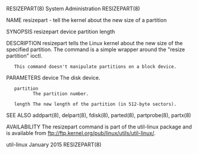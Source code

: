 RESIZEPART(8)                                                                               System Administration                                                                               RESIZEPART(8)



NAME
       resizepart - tell the kernel about the new size of a partition

SYNOPSIS
       resizepart device partition length

DESCRIPTION
       resizepart tells the Linux kernel about the new size of the specified partition.  The command is a simple wrapper around the "resize partition" ioctl.

       This command doesn't manipulate partitions on a block device.


PARAMETERS
       device The disk device.

       partition
              The partition number.

       length The new length of the partition (in 512-byte sectors).


SEE ALSO
       addpart(8), delpart(8), fdisk(8), parted(8), partprobe(8), partx(8)

AVAILABILITY
       The resizepart command is part of the util-linux package and is available from ftp://ftp.kernel.org/pub/linux/utils/util-linux/.



util-linux                                                                                       January 2015                                                                                   RESIZEPART(8)
